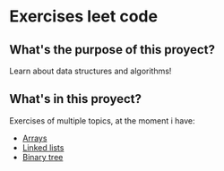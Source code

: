 # Exercises leet code

## What's the purpose of this proyect?

Learn about data structures and algorithms!

## What's in this proyect?

Exercises of multiple topics, at the moment i have:

- [Arrays](https://github.com/sanrinconr/LeetCode-exercises/tree/main/Arrays/)
- [Linked lists](https://github.com/sanrinconr/LeetCode-exercises/tree/main/LinkedList/)
- [Binary tree](https://github.com/sanrinconr/LeetCode-exercises/tree/main/Binary%20search/)
